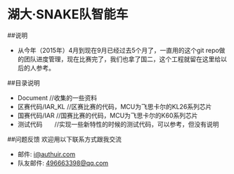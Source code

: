 # 湖大·SNAKE队智能车

##说明
* 从今年（2015年）4月到现在9月已经过去5个月了，一直用的这个git repo做的团队进度管理，现在比赛完了，我们也拿了国二，这个工程就留在这里给以后的人参考。

##目录说明
* Document       //收集的一些资料
* 区赛代码/IAR_KL //区赛比赛的代码，MCU为飞思卡尔的KL26系列芯片
* 国赛代码/IAR    //国赛比赛的代码，MCU为飞思卡尔的K60系列芯片
* 测试代码        //实现一些新特性的时候的测试代码，可以参考，但没有说明

##问题反馈
欢迎用以下联系方式跟我交流

* 邮件: i@authuir.com
* 队友邮件: 496663398@qq.com

